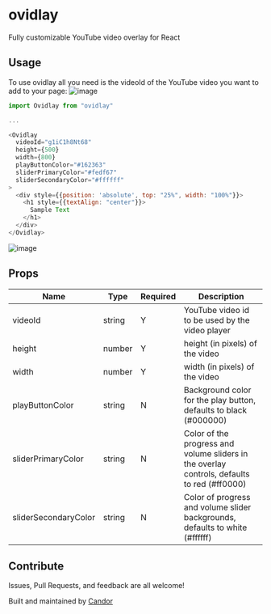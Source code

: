 # ovidlay
Fully customizable YouTube video overlay for React

## Usage

To use ovidlay all you need is the videoId of the YouTube video you want to add to your page:
![image](https://user-images.githubusercontent.com/24358521/89207654-13582100-d589-11ea-9c3d-4ee4365dc57e.png)

```javascript
import Ovidlay from "ovidlay"

...

<Ovidlay 
  videoId="g1iC1h8Nt68" 
  height={500} 
  width={800}
  playButtonColor="#162363"
  sliderPrimaryColor="#fedf67"
  sliderSecondaryColor="#ffffff"
>
  <div style={{position: 'absolute', top: "25%", width: "100%"}}>
    <h1 style={{textAlign: "center"}}>
      Sample Text
    </h1>
  </div>
</Ovidlay>
```
![image](https://user-images.githubusercontent.com/24358521/89574212-c8911000-d7f9-11ea-91aa-2eafd1eaa01a.png)

## Props

Name | Type | Required | Description
--- | --- | --- | ---
videoId | string | Y | YouTube video id to be used by the video player
height | number | Y | height (in pixels) of the video
width | number | Y | width (in pixels) of the video
playButtonColor | string | N | Background color for the play button, defaults to black (#000000)
sliderPrimaryColor | string | N | Color of the progress and volume sliders in the overlay controls, defaults to red (#ff0000)
sliderSecondaryColor | string | N | Color of progress and volume slider backgrounds, defaults to white (#ffffff) 

## Contribute

Issues, Pull Requests, and feedback are all welcome!

Built and maintained by [Candor](https://candor.co)

